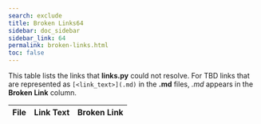 ```yaml
---
search: exclude
title: Broken Links64
sidebar: doc_sidebar
sidebar_link: 64
permalink: broken-links.html
toc: false
---
```


This table lists the links that **links.py** could not resolve. For TBD links that are represented as `[<link_text>](.md)` in the **.md** files, *.md* appears in the **Broken Link** column.

| File | Link Text | Broken Link |
| --- | --- | --- |
